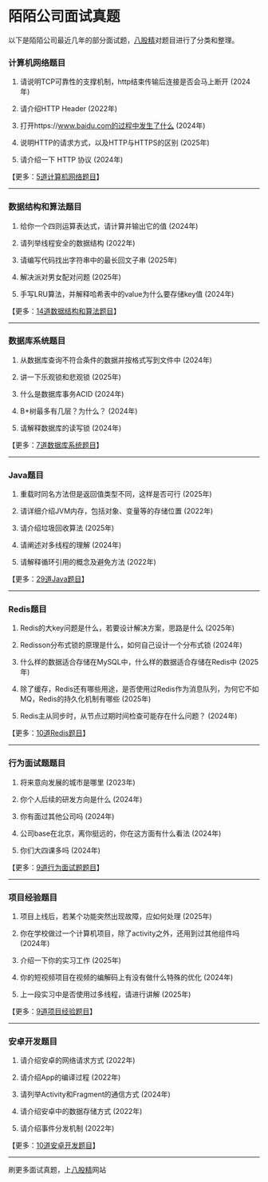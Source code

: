 # 陌陌公司面试真题

以下是陌陌公司最近几年的部分面试题，[八股精](https://www.bagujing.com)对题目进行了分类和整理。

### 计算机网络题目

1. 请说明TCP可靠性的支撑机制，http结束传输后连接是否会马上断开 (2024年) 

2. 请介绍HTTP Header (2022年) 

3. 打开https://www.baidu.com的过程中发生了什么 (2024年) 

4. 说明HTTP的请求方式，以及HTTP与HTTPS的区别 (2025年) 

5. 请介绍一下 HTTP 协议 (2024年) 

【更多：[5道计算机网络题目](https://www.bagujing.com/companies)】


---

### 数据结构和算法题目

1. 给你一个四则运算表达式，请计算并输出它的值 (2024年) 

2. 请列举线程安全的数据结构 (2022年) 

3. 请编写代码找出字符串中的最长回文子串 (2025年) 

4. 解决派对男女配对问题 (2025年) 

5. 手写LRU算法，并解释哈希表中的value为什么要存储key值 (2024年) 

【更多：[14道数据结构和算法题目](https://www.bagujing.com/companies)】


---

### 数据库系统题目

1. 从数据库查询不符合条件的数据并按格式写到文件中 (2024年) 

2. 讲一下乐观锁和悲观锁 (2025年) 

3. 什么是数据库事务ACID (2024年) 

4. B+树最多有几层？为什么？ (2024年) 

5. 请解释数据库的读写锁 (2024年) 

【更多：[7道数据库系统题目](https://www.bagujing.com/companies)】


---

### Java题目

1. 重载时同名方法但是返回值类型不同，这样是否可行 (2025年) 

2. 请详细介绍JVM内存，包括对象、变量等的存储位置 (2022年) 

3. 请介绍垃圾回收算法 (2025年) 

4. 请阐述对多线程的理解 (2024年) 

5. 请解释循环引用的概念及避免方法 (2022年) 

【更多：[29道Java题目](https://www.bagujing.com/companies)】


---

### Redis题目

1. Redis的大key问题是什么，若要设计解决方案，思路是什么 (2025年) 

2. Redisson分布式锁的原理是什么，如何自己设计一个分布式锁 (2024年) 

3. 什么样的数据适合存储在MySQL中，什么样的数据适合存储在Redis中 (2025年) 

4. 除了缓存，Redis还有哪些用途，是否使用过Redis作为消息队列，为何它不如MQ，Redis的持久化机制有哪些 (2025年) 

5. Redis主从同步时，从节点过期时间检查可能存在什么问题？ (2024年) 

【更多：[10道Redis题目](https://www.bagujing.com/companies)】


---

### 行为面试题题目

1. 将来意向发展的城市是哪里 (2023年) 

2. 你个人后续的研发方向是什么 (2024年) 

3. 你有面过其他公司吗 (2024年) 

4. 公司base在北京，离你挺远的，你在这方面有什么看法 (2024年) 

5. 你们大四课多吗 (2024年) 

【更多：[9道行为面试题题目](https://www.bagujing.com/companies)】


---

### 项目经验题目

1. 项目上线后，若某个功能突然出现故障，应如何处理 (2025年) 

2. 你在学校做过一个计算机项目，除了activity之外，还用到过其他组件吗 (2024年) 

3. 介绍一下你的实习工作 (2025年) 

4. 你的短视频项目在视频的编解码上有没有做什么特殊的优化 (2024年) 

5. 上一段实习中是否使用过多线程，请进行讲解 (2025年) 

【更多：[9道项目经验题目](https://www.bagujing.com/companies)】


---

### 安卓开发题目

1. 请介绍安卓的网络请求方式 (2022年) 

2. 请介绍App的编译过程 (2022年) 

3. 请列举Activity和Fragment的通信方式 (2024年) 

4. 请介绍安卓中的数据存储方式 (2022年) 

5. 请介绍事件分发机制 (2022年) 

【更多：[10道安卓开发题目](https://www.bagujing.com/companies)】


---

刷更多面试真题，上[八股精](https://www.bagujing.com)网站